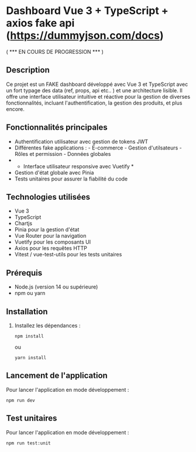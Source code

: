 # Dashboard Vue 3 + TypeScript + axios fake api (https://dummyjson.com/docs)
( *** EN COURS DE PROGRESSION *** )

## Description
Ce projet est un FAKE dashboard développé avec Vue 3 et TypeScript avec un fort typage des data (ref, props, api etc.. ) et une architecture lisible. 
Il offre une interface utilisateur intuitive et réactive pour la gestion de diverses fonctionnalités, incluant l'authentification, la gestion des produits, et plus encore.


## Fonctionnalités principales
- Authentification utilisateur avec gestion de tokens JWT
- Différentes fake applications :
      - E-commerce
      - Gestion d'utilsateurs
      - Rôles et permission
      - Données globales 
- * Interface utilisateur responsive avec Vuetify *
- Gestion d'état globale avec Pinia
- Tests unitaires pour assurer la fiabilité du code

## Technologies utilisées
- Vue 3
- TypeScript
- Chartjs
- Pinia pour la gestion d'état
- Vue Router pour la navigation
- Vuetify pour les composants UI
- Axios pour les requêtes HTTP
- Vitest / vue-test-utils pour les tests unitaires

## Prérequis
- Node.js (version 14 ou supérieure)
- npm ou yarn

## Installation
1. Installez les dépendances :
   ```
   npm install
   ```
   ou
   ```
   yarn install
   ```
   
## Lancement de l'application
Pour lancer l'application en mode développement :
```
npm run dev
```

## Test unitaires
Pour lancer l'application en mode développement : 
```
npm run test:unit
```

